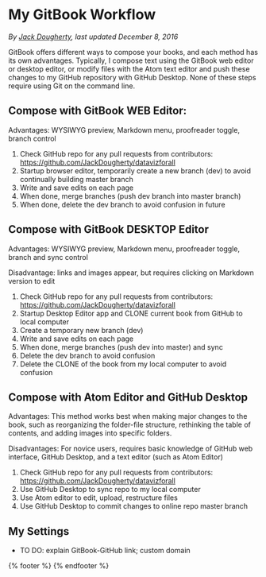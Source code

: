 # My GitBook Workflow
*By [Jack Dougherty](../../introduction/who.md), last updated December 8, 2016*

GitBook offers different ways to compose your books, and each method has its own advantages. Typically, I compose text using the GitBook web editor or desktop editor, or modify files with the Atom text editor and push these changes to my GitHub repository with GitHub Desktop. None of these steps require using Git on the command line.

## Compose with GitBook WEB Editor:

Advantages: WYSIWYG preview, Markdown menu, proofreader toggle, branch control

1. Check GitHub repo for any pull requests from contributors: https://github.com/JackDougherty/datavizforall
2. Startup browser editor, temporarily create a new branch (dev) to avoid continually building master branch
3. Write and save edits on each page
4. When done, merge branches (push dev branch into master branch)
5. When done, delete the dev branch to avoid confusion in future

## Compose with GitBook DESKTOP Editor

Advantages: WYSIWYG preview, Markdown menu, proofreader toggle, branch and sync control

Disadvantage: links and images appear, but requires clicking on Markdown version to edit

1. Check GitHub repo for any pull requests from contributors: https://github.com/JackDougherty/datavizforall
2. Startup Desktop Editor app and CLONE current book from GitHub to local computer
3. Create a temporary new branch (dev)
4. Write and save edits on each page
5. When done, merge branches (push dev into master) and sync
6. Delete the dev branch to avoid confusion
7. Delete the CLONE of the book from my local computer to avoid confusion

## Compose with Atom Editor and GitHub Desktop

Advantages: This method works best when making major changes to the book, such as reorganizing the folder-file structure, rethinking the table of contents, and adding images into specific folders.

Disadvantages: For novice users, requires basic knowledge of GitHub web interface, GitHub Desktop, and a text editor (such as Atom Editor)

1. Check GitHub repo for any pull requests from contributors: https://github.com/JackDougherty/datavizforall
3. Use GitHub Desktop to sync repo to my local computer
4. Use Atom editor to edit, upload, restructure files
5. Use GitHub Desktop to commit changes to online repo master branch

## My Settings
- TO DO: explain GitBook-GitHub link; custom domain



{% footer %}
{% endfooter %}
